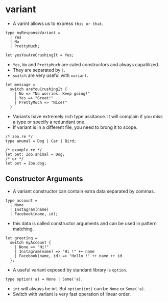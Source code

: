 # variant

- A varint allows us to express `this or that`.

```
type myResponseVariant = 
  | Yes
  | No
  | PrettyMuch;

let yesYouAreCrushingIt = Yes;
```

- `Yes`, `No` and `PrettyMuch` are caled constructors and always capatilized.
- They are separated by `|`.
- `switch` are very useful with `variant`. 

```
let message = 
  switch areYouCrushingIt {
    | No => "No worries. Keep going!"
    | Yes => "Great!"
    | PrettyMuch => "Nice!"
  }
```

- Variants have extremely rich type assitance. It will complain if you miss a type or specify a redundant one.
- If variant is in a different file, you need to brong it to scope.

```
/* zoo.re */
type anumal = Dog | Car | Bird;
```

```
/* example.re */
let pet: Zoo.animal = Dog;
/* or */
let pet = Zoo.dog;
```

## Constructor Arguments

- A variant constructor can contain extra data separated by commas.

```
type account =
  | None
  | Instagram(name)
  | Facebook(name, id);
```

- this data is called constructor arguments and can be used in pattern matching.
```
let greeting =
  switch myAccount {
    | None => "Hi!"
    | Instagram(name) => "Hi !" ++ name
    | Facebook(name, id) => "Hello !" ++ name ++ id
  };
```

- A useful variant exposed by standard library is `option`.

```
type option('a) = None | Some('a);
```
- `int` will always be int. But `option(int)` can be `None` or `Some('a)`.
- Switch with variant is very fast operation of linear order.